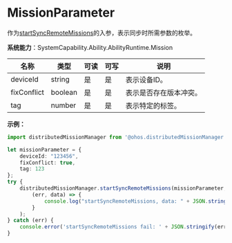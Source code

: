 # MissionParameter

作为[startSyncRemoteMissions](js-apis-distributedMissionManager.md#distributedmissionmanagerstartsyncremotemissions)的入参，表示同步时所需参数的枚举。

**系统能力**：SystemCapability.Ability.AbilityRuntime.Mission

| 名称          | 类型    | 可读   | 可写   | 说明          |
| ----------- | ------- | ---- | ---- | ----------- |
| deviceId    | string  | 是    | 是    | 表示设备ID。     |
| fixConflict | boolean | 是    | 是    | 表示是否存在版本冲突。 |
| tag         | number  | 是    | 是    | 表示特定的标签。    |

**示例：**
```ts
import distributedMissionManager from '@ohos.distributedMissionManager';

let missionParameter = {
    deviceId: "123456",
    fixConflict: true,
    tag: 123
};
try {
    distributedMissionManager.startSyncRemoteMissions(missionParameter,
        (err, data) => {
            console.log("startSyncRemoteMissions, data: " + JSON.stringify(data));
        }
    );
} catch (err) {
    console.error('startSyncRemoteMissions fail: ' + JSON.stringify(err));
}
```